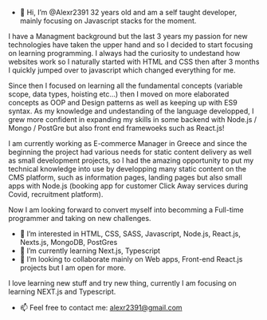 - 👋 Hi, I’m @Alexr2391 32 years old and am a self taught developer, mainly focusing on Javascript stacks for the moment. 

I have a Managment background but the last 3 years my passion for new technologies have taken the upper hand 
and so I decided to start focusing on learning programming. I always had the curiosity to undestand how websites work so I naturally started with HTML and CSS 
then after 3 months I quickly jumped over to javascript which changed everything for me. 

Since then I focused on learning all the fundamental concepts (variable scope, data types, 
hoisting etc...) then I moved on more elaborated concepts as OOP and Design patterns as well as keeping up with ES9 syntax. As my knowledge and
undestanding of the language developped, I grew more confident in expanding my skills in some backend with Node.js / Mongo / PostGre but also front end
framewoeks such as React.js! 

I am currently working as E-commerce Manager in Greece and since the beginning the project had various needs for 
static content delivery as well as small development projects, so I had the amazing opportunity to put my technical knowledge into use by developping 
many static content on the CMS platform, such as information pages, landing pages but also small apps with Node.js 
(booking app for customer Click Away services during Covid, recruitment platform). 

Now I am looking forward to convert myself into becomming a Full-time programmer and taking on new challenges. 

- 👀 I’m interested in HTML, CSS, SASS, Javascript, Node.js, React.js, Nexts.js, MongoDB, PostGres
- 🌱 I’m currently learning Next.js, Typescript 
- 💞️ I’m looking to collaborate mainly on Web apps, Front-end React.js projects but I am open for more.

I love learning new stuff and try new thing, currently I am focusing on learning NEXT.js and Typescript. 

- 📫 Feel free to contact me: alexr2391@gmail.com

<!---
Alexr2391/Alexr2391 is a ✨ special ✨ repository because its `README.md` (this file) appears on your GitHub profile.
You can click the Preview link to take a look at your changes.
--->
